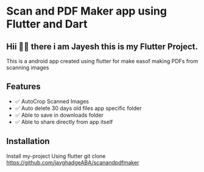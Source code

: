 # Scan and PDF Maker app using Flutter and Dart 


## Hii 🙋‍♂️ there i am Jayesh this is my Flutter Project.

This is a android app created using flutter for make easof making PDFs from scanning images 

## Features

- ✅ AutoCrop Scanned Images
- ✅ Auto delete 30 days old files app specific folder
- ✅ Able to save in downloads folder
- ✅ Able to share directly from app itself


## Installation

Install my-project Using flutter
    git clone https://github.com/jayghadgeABA/scanandpdfmaker


